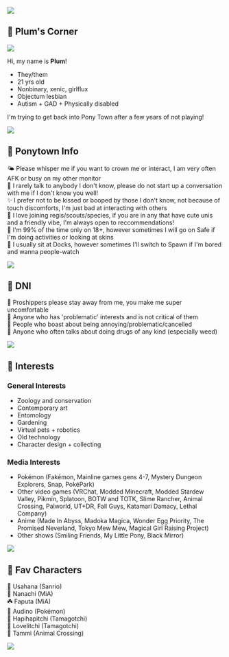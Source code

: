 ![](https://i.imgur.com/m0G5IvG.png)

## 🍃 Plum's Corner

![](https://komarev.com/ghpvc/?username=SugarpIums&color=green)

Hi, my name is **Plum**!
* They/them
* 21 yrs old
* Nonbinary, xenic, girlflux
* Objectum lesbian
* Autism + GAD + Physically disabled

I'm trying to get back into Pony Town after a few years of not playing!

![](https://i.imgur.com/CnjuNqB.png)

## 🍃 Ponytown Info

🌤️ Please whisper me if you want to crown me or interact, I am very often AFK or busy on my other monitor  
🌿 I rarely talk to anybody I don't know, please do not start up a conversation with me if I don't know you well!  
✨️ I prefer not to be kissed or booped by those I don't know, not because of touch discomforts, I'm just bad at interacting with others  
🌱 I love joining regis/scouts/species, if you are in any that have cute unis and a friendly vibe, I'm always open to reccommendations!  
🦋 I'm 99% of the time only on 18+, however sometimes I will go on Safe if I'm doing activities or looking at skins  
🌈 I usually sit at Docks, however sometimes I'll switch to Spawn if I'm bored and wanna people-watch  

![](https://i.imgur.com/OQ1mZHe.png)

## 🍃 DNI

🌻 Proshippers please stay away from me, you make me super uncomfortable  
🌳 Anyone who has 'problematic' interests and is not critical of them  
🐾 People who boast about being annoying/problematic/cancelled  
🌾 Anyone who often talks about doing drugs of any kind (especially weed)  

![](https://i.imgur.com/diIlhAV.png)

## 🍃 Interests

### General Interests
* Zoology and conservation
* Contemporary art
* Entomology
* Gardening
* Virtual pets + robotics
* Old technology
* Character design + collecting

### Media Interests
* Pokémon (Fakémon, Mainline games gens 4-7, Mystery Dungeon Explorers, Snap, PokéPark)
* Other video games (VRChat, Modded Minecraft, Modded Stardew Valley, Pikmin, Splatoon, BOTW and TOTK, Slime Rancher, Animal Crossing, Palworld, UT+DR, Fall Guys, Katamari Damacy, Lethal Company)
* Anime (Made In Abyss, Madoka Magica, Wonder Egg Priority, The Promised Neverland, Tokyo Mew Mew, Magical Girl Raising Project) 
* Other shows (Smiling Friends, My Little Pony, Black Mirror)

![](https://i.imgur.com/IptxcGt.png)

## 🍃 Fav Characters
🐛 Usahana (Sanrio)  
🌼 Nanachi (MiA)  
☘️ Faputa (MiA)  
🍂 Audino (Pokémon)  
🌴 Hapihapitchi (Tamagotchi)  
💐 Lovelitchi (Tamagotchi)  
🍁 Tammi (Animal Crossing)  

![](https://i.imgur.com/3X6VZ4T.png)
